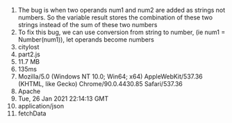 1. The bug is when two operands num1 and num2 are added as strings not numbers. So the variable result stores the combination of these two strings instead of the sum of these two numbers
2. To fix this bug, we can use conversion from string to number, (ie num1 = Number(num1)), let operands become numbers
3. citylost
4. part2.js
5. 11.7 MB
6. 135ms
7. Mozilla/5.0 (Windows NT 10.0; Win64; x64) AppleWebKit/537.36 (KHTML, like Gecko) Chrome/90.0.4430.85 Safari/537.36
8. Apache
9. Tue, 26 Jan 2021 22:14:13 GMT
10. application/json
11. fetchData
